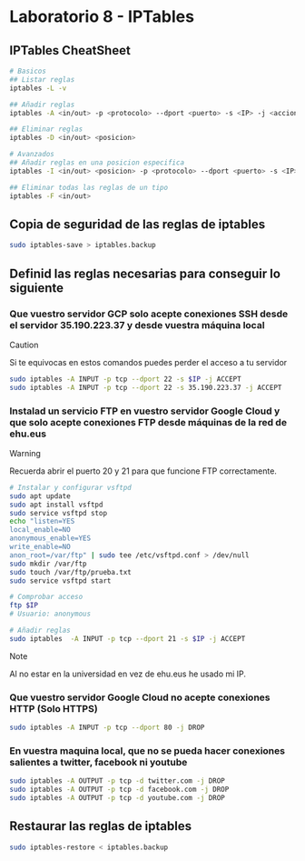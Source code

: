 # Laboratorio 8 - IPTables

## IPTables CheatSheet

```bash
# Basicos
## Listar reglas
iptables -L -v

## Añadir reglas
iptables -A <in/out> -p <protocolo> --dport <puerto> -s <IP> -j <accion>

## Eliminar reglas
iptables -D <in/out> <posicion>

# Avanzados
## Añadir reglas en una posicion especifica
iptables -I <in/out> <posicion> -p <protocolo> --dport <puerto> -s <IP> -j <accion>

## Eliminar todas las reglas de un tipo
iptables -F <in/out>
```

## Copia de seguridad de las reglas de iptables

```bash
sudo iptables-save > iptables.backup
```

## Definid las reglas necesarias para conseguir lo siguiente

### Que vuestro servidor GCP solo acepte conexiones SSH desde el servidor 35.190.223.37 y desde vuestra máquina local

> [!CAUTION]
> Si te equivocas en estos comandos puedes perder el acceso a tu servidor

```bash
sudo iptables -A INPUT -p tcp --dport 22 -s $IP -j ACCEPT
sudo iptables -A INPUT -p tcp --dport 22 -s 35.190.223.37 -j ACCEPT
```

### Instalad un servicio FTP en vuestro servidor Google Cloud y que solo acepte conexiones FTP desde máquinas de la red de ehu.eus

> [!WARNING]
> Recuerda abrir el puerto 20 y 21 para que funcione FTP correctamente.

```bash
# Instalar y configurar vsftpd
sudo apt update
sudo apt install vsftpd
sudo service vsftpd stop
echo "listen=YES
local_enable=NO
anonymous_enable=YES
write_enable=NO
anon_root=/var/ftp" | sudo tee /etc/vsftpd.conf > /dev/null
sudo mkdir /var/ftp
sudo touch /var/ftp/prueba.txt
sudo service vsftpd start
```

```bash
# Comprobar acceso
ftp $IP
# Usuario: anonymous
```

```bash
# Añadir reglas
sudo iptables  -A INPUT -p tcp --dport 21 -s $IP -j ACCEPT
```

> [!Note]
> Al no estar en la universidad en vez de ehu.eus he usado mi IP.

### Que vuestro servidor Google Cloud no acepte conexiones HTTP (Solo HTTPS)

```bash
sudo iptables -A INPUT -p tcp --dport 80 -j DROP
```

### En vuestra maquina local, que no se pueda hacer conexiones salientes a twitter, facebook ni youtube

```bash
sudo iptables -A OUTPUT -p tcp -d twitter.com -j DROP
sudo iptables -A OUTPUT -p tcp -d facebook.com -j DROP
sudo iptables -A OUTPUT -p tcp -d youtube.com -j DROP
```

## Restaurar las reglas de iptables

```bash
sudo iptables-restore < iptables.backup
```

